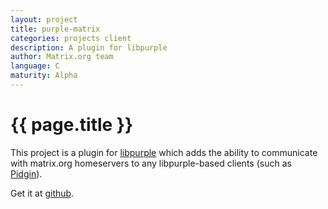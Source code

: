 ```yaml
---
layout: project
title: purple-matrix
categories: projects client
description: A plugin for libpurple
author: Matrix.org team
language: C
maturity: Alpha
---
```


# {{ page.title }}
This project is a plugin for [libpurple](https://developer.pidgin.im/wiki/WhatIsLibpurple) which adds the ability to communicate with matrix.org homeservers to any libpurple-based clients (such as [Pidgin](http://www.pidgin.im/)).

Get it at [github](https://github.com/matrix-org/purple-matrix/).
